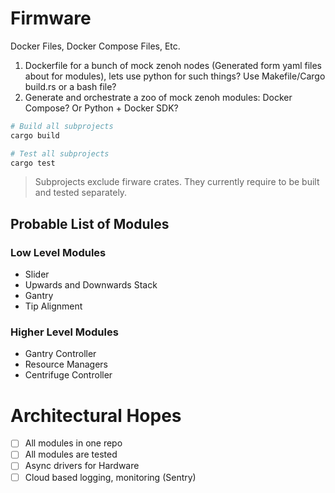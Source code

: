 # Firmware

Docker Files, Docker Compose Files, Etc.
1. Dockerfile for a bunch of mock zenoh nodes (Generated form yaml files about for modules), lets use python for such things? Use Makefile/Cargo build.rs or a bash file?
2. Generate and orchestrate a zoo of mock zenoh modules: Docker Compose? Or Python + Docker SDK?

```sh
# Build all subprojects
cargo build

# Test all subprojects
cargo test
```
> Subprojects exclude firware crates. They currently require to be built and tested separately.

## Probable List of Modules
### Low Level Modules
- Slider
- Upwards and Downwards Stack
- Gantry
- Tip Alignment

### Higher Level Modules
- Gantry Controller
- Resource Managers
- Centrifuge Controller

# Architectural Hopes
- [ ] All modules in one repo
- [ ] All modules are tested
- [ ] Async drivers for Hardware
- [ ] Cloud based logging, monitoring (Sentry)

